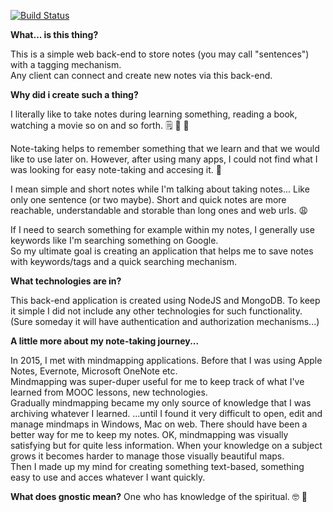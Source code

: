 [![Build Status](https://gitlab.com/onurersen/gnostic-app/gnostic-server/badges/master/build.svg)](https://gitlab.com/onurersen/gnostic-app/gnostic-server/commits/master) 

**What... is this thing?**

This is a simple web back-end to store notes (you may call "sentences") with a tagging mechanism.  
Any client can connect and create new notes via this back-end.

**Why did i create such a thing?**

I literally like to take notes during learning something, reading a book, watching a movie so on and so forth. 🗒️ 📰 🎥

Note-taking helps to remember something that we learn and that we would like to use later on. However, after using many apps, I could not find what I was looking for easy note-taking and accesing it. 🤯

I mean simple and short notes while I'm talking about taking notes... Like only one sentence (or two maybe). Short and quick notes are more reachable, understandable and storable than long ones and web urls. 😩

If I need to search something for example within my notes, I generally use keywords like I'm searching something on Google.  
So my ultimate goal is creating an application that helps me to save notes with keywords/tags and a quick searching mechanism.

**What technologies are in?**

This back-end application is created using NodeJS and MongoDB.
To keep it simple I did not include any other technologies for such functionality.  
(Sure someday it will have authentication and authorization mechanisms...)

**A little more about my note-taking journey...**

In 2015, I met with mindmapping applications. Before that I was using Apple Notes, Evernote, Microsoft OneNote etc.  
Mindmapping was super-duper useful for me to keep track of what I've learned from MOOC lessons, new technologies.  
Gradually mindmapping became my only source of knowledge that I was archiving whatever I learned.
...until I found it very difficult to open, edit and manage mindmaps in Windows, Mac on web. There should have been a better way 
for me to keep my notes. OK, mindmapping was visually satisfying but for quite less information. When your knowledge on a subject grows 
it becomes harder to manage those visually beautiful maps.  
Then I made up my mind for creating something text-based, something easy to use and acces whatever I want quickly.  

**What does gnostic mean?**
One who has knowledge of the spiritual. 🤓 🧠
